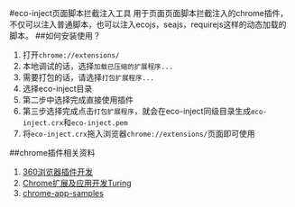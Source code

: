 #eco-inject页面脚本拦截注入工具
用于页面页面脚本拦截注入的chrome插件，不仅可以注入普通脚本，也可以注入ecojs，seajs，requirejs这样的动态加载的脚本。
##如何安装使用？
1. 打开`chrome://extensions/`
2. 本地调试的话，选择`加载已压缩的扩展程序...`
3. 需要打包的话，请选择`打包扩展程序...`
4. 选择eco-inject目录
5. 第二步中选择完成直接使用插件
6. 第三步选择完成点击`打包扩展程序`，就会在eco-inject同级目录生成`eco-inject.crx`和`eco-inject.pem`
7. 将`eco-inject.crx`拖入浏览器`chrome://extensions/`页面即可使用


##chrome插件相关资料
1. [360浏览器插件开发](http://open.chrome.360.cn/extension_dev/overview.html)
2. [Chrome扩展及应用开发Turing](http://www.ituring.com.cn/minibook/10702) 
3. [chrome-app-samples](https://github.com/GoogleChrome/chrome-app-samples)
